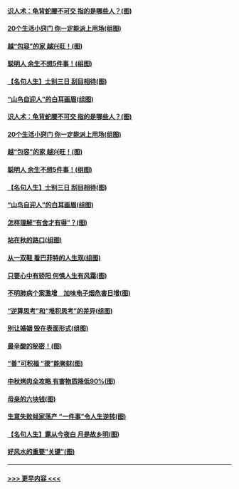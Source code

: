 #### [识人术：龟背蛇腰不可交 指的是哪些人？(图)](../pages/p8/907503.md?t=09170011) 
#### [20个生活小窍门 你一定能派上用场(组图)](../pages/p8/907510.md?t=09170011) 
#### [越“包容”的家 越兴旺！(图)](../pages/p8/907328.md?t=09170011) 
#### [聪明人 余生不想5件事！(组图)](../pages/p8/907364.md?t=09170011) 
#### [【名句人生】士别三日 刮目相待(图)](../pages/p8/906988.md?t=09170011) 
#### [“山鸟自迎人”的白耳画眉(组图)](../pages/p8/907332.md?t=09170011) 
#### [识人术：龟背蛇腰不可交 指的是哪些人？(图)](../pages/p8/907503.md?t=09170011) 
#### [20个生活小窍门 你一定能派上用场(组图)](../pages/p8/907510.md?t=09170011) 
#### [越“包容”的家 越兴旺！(图)](../pages/p8/907328.md?t=09170011) 
#### [聪明人 余生不想5件事！(组图)](../pages/p8/907364.md?t=09170011) 
#### [【名句人生】士别三日 刮目相待(图)](../pages/p8/906988.md?t=09170011) 
#### [“山鸟自迎人”的白耳画眉(组图)](../pages/p8/907332.md?t=09170011) 
#### [怎样理解“有舍才有得”？(图)](../pages/p8/906872.md?t=09170011) 
#### [站在秋的路口(组图)](../pages/p8/906914.md?t=09170011) 
#### [从一双鞋 看巴菲特的人生观(组图)](../pages/p8/907311.md?t=09170011) 
#### [只要心中有骄阳 何惧人生有风霜(图)](../pages/p8/907320.md?t=09170011) 
#### [不明肺病个案激增　加味电子烟危害日增(图)](../pages/p8/907307.md?t=09170011) 
#### [“逆算思考”和“堆积思考”的差异(组图)](../pages/p8/907229.md?t=09170011) 
#### [别让婚姻 毁在表面形式(组图)](../pages/p8/907118.md?t=09170011) 
#### [最辛酸的秘密！(图)](../pages/p8/906327.md?t=09170011) 
#### [“善”可积福 “德”能聚财(图)](../pages/p8/906906.md?t=09170011) 
#### [中秋烤肉全攻略 有害物质降低90%(图)](../pages/p8/907227.md?t=09170011) 
#### [母亲的六块钱(图)](../pages/p8/907107.md?t=09170011) 
#### [生意失败倾家荡产 “一件事”令人生逆转(图)](../pages/p8/907101.md?t=09170011) 
#### [【名句人生】露从今夜白 月是故乡明(图)](../pages/p8/906558.md?t=09170011) 
#### [好风水的重要“关键”(图)](../pages/p8/907087.md?t=09170011) 

----
#### [ >>> 更早内容 <<< ](../indexes/p8-earlier.md)
